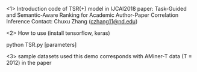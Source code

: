 <1> Introduction 
code of TSR(+) model in IJCAI2018 paper: Task-Guided and Semantic-Aware Ranking for Academic Author-Paper Correlation Inference 
Contact: Chuxu Zhang (czhang11@nd.edu)

<2> How to use
(install tensorflow, keras)

python TSR.py [parameters]

<3> sample datasets used this demo corresponds with AMiner-T data (T = 2012) in the paper
